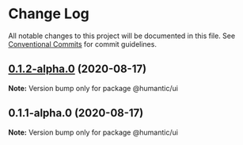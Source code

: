 # Change Log

All notable changes to this project will be documented in this file.
See [Conventional Commits](https://conventionalcommits.org) for commit guidelines.

## [0.1.2-alpha.0](https://github.com/ARACLX/humantic/compare/@humantic/ui@0.1.1-alpha.0...@humantic/ui@0.1.2-alpha.0) (2020-08-17)

**Note:** Version bump only for package @humantic/ui





## 0.1.1-alpha.0 (2020-08-17)

**Note:** Version bump only for package @humantic/ui
